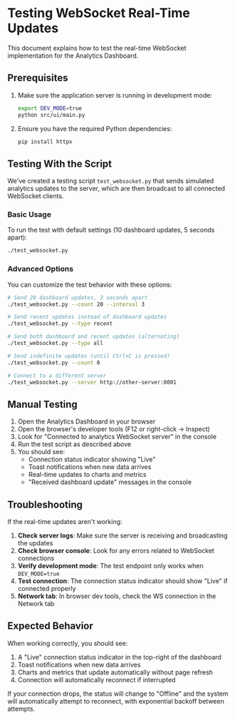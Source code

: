 # Testing WebSocket Real-Time Updates

This document explains how to test the real-time WebSocket implementation for the Analytics Dashboard.

## Prerequisites

1. Make sure the application server is running in development mode:
   ```bash
   export DEV_MODE=true
   python src/ui/main.py
   ```

2. Ensure you have the required Python dependencies:
   ```bash
   pip install httpx
   ```

## Testing With the Script

We've created a testing script `test_websocket.py` that sends simulated analytics updates to the server, which are then broadcast to all connected WebSocket clients.

### Basic Usage

To run the test with default settings (10 dashboard updates, 5 seconds apart):

```bash
./test_websocket.py
```

### Advanced Options

You can customize the test behavior with these options:

```bash
# Send 20 dashboard updates, 3 seconds apart
./test_websocket.py --count 20 --interval 3

# Send recent updates instead of dashboard updates
./test_websocket.py --type recent

# Send both dashboard and recent updates (alternating)
./test_websocket.py --type all

# Send indefinite updates (until Ctrl+C is pressed)
./test_websocket.py --count 0

# Connect to a different server
./test_websocket.py --server http://other-server:8001
```

## Manual Testing

1. Open the Analytics Dashboard in your browser
2. Open the browser's developer tools (F12 or right-click -> Inspect)
3. Look for "Connected to analytics WebSocket server" in the console
4. Run the test script as described above
5. You should see:
   - Connection status indicator showing "Live"
   - Toast notifications when new data arrives
   - Real-time updates to charts and metrics
   - "Received dashboard update" messages in the console

## Troubleshooting

If the real-time updates aren't working:

1. **Check server logs**: Make sure the server is receiving and broadcasting the updates
2. **Check browser console**: Look for any errors related to WebSocket connections
3. **Verify development mode**: The test endpoint only works when `DEV_MODE=true`
4. **Test connection**: The connection status indicator should show "Live" if connected properly
5. **Network tab**: In browser dev tools, check the WS connection in the Network tab

## Expected Behavior

When working correctly, you should see:

1. A "Live" connection status indicator in the top-right of the dashboard
2. Toast notifications when new data arrives
3. Charts and metrics that update automatically without page refresh
4. Connection will automatically reconnect if interrupted

If your connection drops, the status will change to "Offline" and the system will automatically attempt to reconnect, with exponential backoff between attempts. 